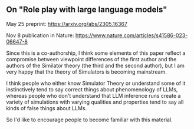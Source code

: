 ## On "Role play with large language models"

May 25 preprint: https://arxiv.org/abs/2305.16367

Nov 8 publication in Nature: https://www.nature.com/articles/s41586-023-06647-8

Since this is a co-authorship, I think some elements of this paper reflect a compromise between viewpoint differences of the first author and the authors of the Similator theory
(the third and the second author), but I am very happy that the theory of Simulators is becoming mainstream.

I think people who either know Simulator Theory or understand some of it instinctively tend to say correct things about phenomenology of LLMs,
whereas people who don't understand that LLM inference runs create a variety of simulations with varying qualities and properties tend to say all kinds of false things about LLMs.

So I'd like to encourage people to become familiar with this material.
